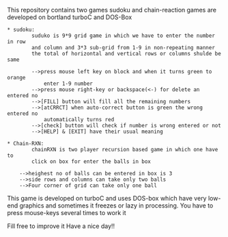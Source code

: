 This repository contains two games sudoku and chain-reaction
games are developed on bortland turboC and DOS-Box


	* sudoku:
			suduko is 9*9 grid game in which we have to enter the number in row 
			and column and 3*3 sub-grid from 1-9 in non-repeating manner
			the total of horizontal and vertical rows or columns shulde be same
		
			-->press mouse left key on block and when it turns green to orange
				enter 1-9 number
			-->press mouse right-key or backspace(<-) for delete an entered no
			-->[FILL] button will fill all the remaining numbers
			-->[atCRRCT] when auto-correct button is green the wrong entered no
				automatically turns red
			-->[check] button will check if number is wrong entered or not
			-->[HELP] & [EXIT] have their usual meaning
	
	* Chain-RXN:
			chainRXN is two player recursion based game in which one have to 
			click on box for enter the balls in box 
		
		-->heighest no of balls can be entered in box is 3
		-->side rows and columns can take only two balls
		-->Four corner of grid can take only one ball 

This game is developed on turboC and uses DOS-box which have very low-end graphics and sometimes it freezes or lazy in processing.
You have to press mouse-keys several times to work it

Fill free to improve it
Have a nice day!!
